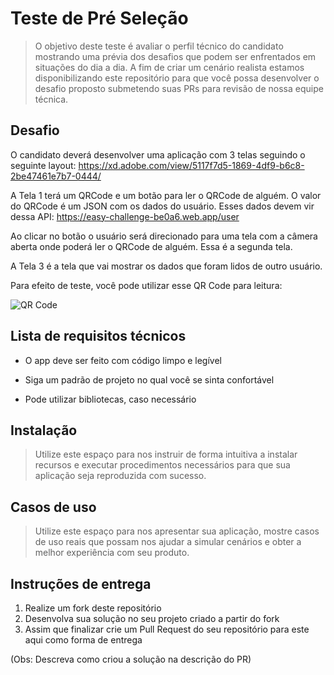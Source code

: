 # Teste de Pré Seleção
> O objetivo deste teste é avaliar o perfil técnico do candidato mostrando uma prévia dos desafios que podem ser enfrentados em situações do dia a dia. A fim de criar um cenário realista estamos disponibilizando este repositório para que você possa desenvolver o desafio proposto submetendo suas PRs para revisão de nossa equipe técnica.


## Desafio

O candidato deverá desenvolver uma aplicação com 3 telas seguindo o seguinte layout:
https://xd.adobe.com/view/5117f7d5-1869-4df9-b6c8-2be47461e7b7-0444/

A Tela 1 terá um QRCode e um botão para ler o QRCode de alguém. O valor do QRCode é um JSON com os dados do usuário. Esses dados devem vir dessa API:
https://easy-challenge-be0a6.web.app/user

Ao clicar no botão o usuário será direcionado para uma tela com a câmera aberta onde poderá ler o QRCode de alguém. Essa é a segunda tela.

A Tela 3 é a tela que vai mostrar os dados que foram lidos de outro usuário.

Para efeito de teste, você pode utilizar esse QR Code para leitura:

![QR Code](https://easywork-challenge.web.app/user/qrcode.jpg)


## Lista de requisitos técnicos

* O app deve ser feito com código limpo e legível

* Siga um padrão de projeto no qual você se sinta confortável

* Pode utilizar bibliotecas, caso necessário


## Instalação

>Utilize este espaço para nos instruir de forma intuitiva a instalar recursos e executar procedimentos necessários para que sua aplicação seja reproduzida com sucesso.

## Casos de uso

>Utilize este espaço para nos apresentar sua aplicação, mostre casos de uso reais que possam nos ajudar a simular cenários e obter a melhor experiência com seu produto.

## Instruções de entrega

1. Realize um fork deste repositório
2. Desenvolva sua solução no seu projeto criado a partir do fork
3. Assim que finalizar crie um Pull Request do seu repositório para este aqui como forma de entrega

(Obs: Descreva como criou a solução na descrição do PR)



